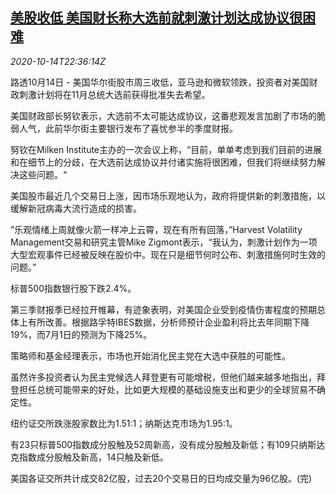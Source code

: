 <!--1602716135000-->
[美股收低 美国财长称大选前就刺激计划达成协议很困难](https://cn.reuters.com/article/usa-stock-1014-wedn-idCNKBS26Z385)
------

<div><i>2020-10-14T22:36:14Z</i></div><p>路透10月14日 - 美国华尔街股市周三收低，亚马逊和微软领跌，投资者对美国财政刺激计划将在11月总统大选前获得批准失去希望。</p><p>美国财政部长努钦表示，大选前不太可能达成协议，这番悲观发言加剧了市场的脆弱人气，此前华尔街主要银行发布了喜忧参半的季度财报。</p><p>努钦在Milken Institute主办的一次会议上称，“目前，单单考虑到我们目前的进展和在细节上的分歧，在大选前达成协议并付诸实施将很困难，但我们将继续努力解决这些问题。“</p><p>美国股市最近几个交易日上涨，因市场乐观地认为，政府将提供新的刺激措施，以缓解新冠病毒大流行造成的损害。</p><p>”乐观情绪上周就像火箭一样冲上云霄，现在有所有回落，”Harvest Volatility Management交易和研究主管Mike Zigmont表示，“我认为，刺激计划作为一项大型宏观事件已经被反映在股价中。现在只是细节何时公布、刺激措施何时生效的问题。”</p><p>标普500指数银行股下跌2.4%。</p><p>第三季财报季已经拉开帷幕，有迹象表明，对美国企业受到疫情伤害程度的预期总体上有所改善。根据路孚特IBES数据，分析师预计企业盈利将比去年同期下降19%，而7月1日的预测为下降25%。</p><p>策略师和基金经理表示，市场也开始消化民主党在大选中获胜的可能性。</p><p>虽然许多投资者认为民主党候选人拜登更有可能增税，但他们越来越多地指出，拜登担任总统可能带来的好处，比如更大规模的基础设施支出和更少的全球贸易不确定性。</p><p>纽约证交所跌涨股家数比为1.51:1；纳斯达克市场为1.95:1。</p><p>有23只标普500指数成分股触及52周新高，没有成分股触及新低；有109只纳斯达克指数成分股触及新高，14只触及新低。</p><p>美国各证交所共计成交82亿股，过去20个交易日的日均成交量为96亿股。(完)</p>
